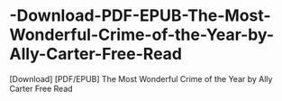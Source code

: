 # -Download-PDF-EPUB-The-Most-Wonderful-Crime-of-the-Year-by-Ally-Carter-Free-Read
[Download] [PDF/EPUB] The Most Wonderful Crime of the Year by Ally Carter Free Read
